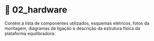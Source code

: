 # 📁 02_hardware

Contém a lista de componentes utilizados, esquemas elétricos, fotos da montagem, diagramas de ligação e descrição da estrutura física da plataforma equilibradora.